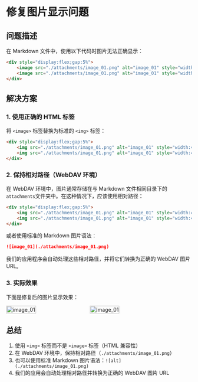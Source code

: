 # 修复图片显示问题

## 问题描述

在 Markdown 文件中，使用以下代码时图片无法正确显示：

```markdown
<div style="display:flex;gap:5%">
	<image src="./attachments/image_01.png" alt="image_01" style="width:40%"/>
	<image src="./attachments/image_01.png" alt="image_01" style="width:40%" />
</div>
```

## 解决方案

### 1. 使用正确的 HTML 标签

将 `<image>` 标签替换为标准的 `<img>` 标签：

```markdown
<div style="display:flex;gap:5%">
	<img src="./attachments/image_01.png" alt="image_01" style="width:40%"/>
	<img src="./attachments/image_01.png" alt="image_01" style="width:40%" />
</div>
```

### 2. 保持相对路径（WebDAV 环境）

在 WebDAV 环境中，图片通常存储在与 Markdown 文件相同目录下的`attachments`文件夹中。在这种情况下，应该使用相对路径：

```markdown
<div style="display:flex;gap:5%">
	<img src="./attachments/image_01.png" alt="image_01" style="width:40%"/>
	<img src="./attachments/image_01.png" alt="image_01" style="width:40%" />
</div>
```

或者使用标准的 Markdown 图片语法：

```markdown
![image_01](./attachments/image_01.png)
```

我们的应用程序会自动处理这些相对路径，并将它们转换为正确的 WebDAV 图片 URL。

### 3. 实际效果

下面是修复后的图片显示效果：

<div style="display:flex;gap:5%">
	<img src="./attachments/image_01.png" alt="image_01" style="width:40%"/>
	<img src="./attachments/image_01.png" alt="image_01" style="width:40%" />
</div>

## 总结

1. 使用 `<img>` 标签而不是 `<image>` 标签（HTML 兼容性）
2. 在 WebDAV 环境中，保持相对路径（`./attachments/image_01.png`）
3. 也可以使用标准 Markdown 图片语法：`![alt](./attachments/image_01.png)`
4. 我们的应用会自动处理相对路径并转换为正确的 WebDAV 图片 URL
